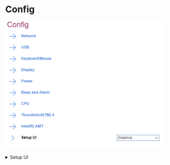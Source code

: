 # Config #
![](./img/config.png)

<details><summary>Setup UI</summary>

Whether to enable `simple text` interface with navigation and actions available only via keyboard, or  `graphical` interface with mouse for navigation and actions.

1.	Simple Text
2.	**Graphical** - Default.

| WMI Setting name | Values | Locked by SVP | AMD/Intel |
|:---|:---|:---|:---|
| SetupUI | SimpleText, Graphical | No | Both |

</details>